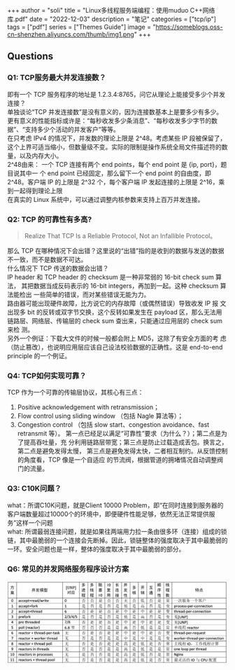 +++
author = "soli"
title = "Linux多线程服务端编程：使用muduo C++网络库.pdf"
date = "2022-12-03"
description = "笔记"
categories = ["tcp/ip"]
tags = ["pdf"]
series = ["Themes Guide"]
image = "https://someblogs.oss-cn-shenzhen.aliyuncs.com/thumb/img1.png"
+++
<!--more-->
## Questions
### Q1: TCP服务最大并发连接数？
即有一个 TCP 服务程序的地址是 1.2.3.4:8765，问它从理论上能接受多少个并发连接？<br>
单独谈论“TCP 并发连接数”是没有意义的，因为连接数基本上是要多少有多少。更有意义的性能指标或许是：“每秒收发多少条消息”、“每秒收发多少字节的数据”、“支持多少个活动的并发客户”等等。<br>
在只考虑 IPv4 的情况下，并发数的理论上限是 2^48。考虑某些 IP 段被保留了，这个上界可适当缩小，但数量级不变。实际的限制是操作系统全局文件描述符的数量，以及内存大小。<br>
2^48由来：
一个 TCP 连接有两个 end points，每个 end point 是 {ip, port}，题目说其中一
个 end point 已经固定，那么留下一个 end point 的自由度，即 2^48。客户端 IP 的上限是 2^32 个，每个客户端 IP 发起连接的上限是 2^16，乘到一起得到理论上限<br>
在真实的 Linux 系统中，可以通过调整内核参数来支持上百万并发连接。
### Q2: TCP 的可靠性有多高?
> Realize That TCP Is a Reliable Protocol, Not an Infallible Protocol。

那么 TCP 在哪种情况下会出错？这里说的“出错”指的是收到的数据与发送的数据不一致，而不是数据不可达。<br>
什么情况下 TCP 传送的数据会出错？<br>
IP header 和 TCP header 的 checksum 是一种非常弱的 16-bit check sum 算法，
其把数据当成反码表示的 16-bit integers，再加到一起。这种 checksum 算法能检出
一些简单的错误，而对某些错误无能为力。<br>
路由器可能出现硬件故障，比方说它的内存故障（或偶然错误）导致收发 IP 报
文出现多 bit 的反转或双字节交换，这个反转如果发生在 payload 区，那么无法用
链路层、网络层、传输层的 check sum 查出来，只能通过应用层的 check sum 来检
测。<br>
另外一个例证：下载大文件的时候一般都会附上 MD5，这除了有安全方面的考
虑（防止篡改），也说明应用层应该自己设法校验数据的正确性。这是 end-to-end
principle 的一个例证。
### Q4: TCP如何实现可靠？
TCP 作为一个可靠的传输层协议，其核心有三点：
1. Positive acknowledgement with retransmission；
2. Flow control using sliding window （包括 Nagle 算法等）；
3. Congestion control （包括 slow start、congestion avoidance、fast retransmit
等）。
第一点已经足以满足“可靠性”要求（为什么？）；第二点是为了提高吞吐量，充
分利用链路层带宽；第三点是防止过载造成丢包。换言之，第二点是避免发得太慢，
第三点是避免发得太快，二者相互制约。从反馈控制的角度看，TCP 像是一个自适应
的节流阀，根据管道的拥堵情况自动调整阀门的流量。
### Q3: C10K问题？
what：所谓C10K问题，就是Client 10000 Problem，即“在同时连接到服务器的客户端数量超过10000个的环境中，即便硬件性能足够，依然无法正常提供服务”这样一个问题<br>
what: 所谓最弱连接问题，就是如果往两端用力拉一条由很多环（连接）组成的锁链，其中最脆弱的一个连接会先断掉。因此，锁链整体的强度取决于其中最脆弱的一环。安全问题也是一样，整体的强度取决于其中最脆弱的部分。
### Q6: 常见的并发网络服务程序设计方案
![12 种常见方案](static/concurreny-mode.jpg)